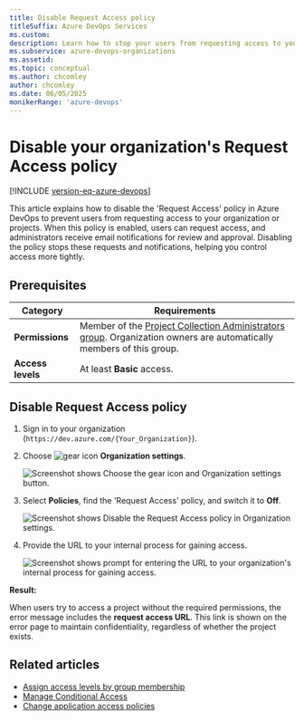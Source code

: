 ```yaml
---
title: Disable Request Access policy
titleSuffix: Azure DevOps Services
ms.custom: 
description: Learn how to stop your users from requesting access to your organization or project within your organization by disabling the Request Access policy.
ms.subservice: azure-devops-organizations
ms.assetid: 
ms.topic: conceptual
ms.author: chcomley
author: chcomley
ms.date: 06/05/2025
monikerRange: 'azure-devops'
---
```


# Disable your organization's Request Access policy

[!INCLUDE [version-eq-azure-devops](../../includes/version-eq-azure-devops.md)]

This article explains how to disable the 'Request Access' policy in Azure DevOps to prevent users from requesting access to your organization or projects. When this policy is enabled, users can request access, and administrators receive email notifications for review and approval. Disabling the policy stops these requests and notifications, helping you control access more tightly.

## Prerequisites

| Category | Requirements |
|--------------|-------------|
|**Permissions**| Member of the [Project Collection Administrators group](../security/look-up-project-collection-administrators.md). Organization owners are automatically members of this group.|
|**Access levels**| At least **Basic** access.|

## Disable Request Access policy

1. Sign in to your organization (```https://dev.azure.com/{Your_Organization}```).

2. Choose ![gear icon](../../media/icons/gear-icon.png) **Organization settings**.

   ![Screenshot shows Choose the gear icon and Organization settings button.](../../media/settings/open-admin-settings-vert.png)

3. Select **Policies**, find the 'Request Access' policy, and switch it to **Off**.
   
   ![Screenshot shows Disable the Request Access policy in Organization settings.](media/request-access-policy-settings.png)

4. Provide the URL to your internal process for gaining access.

   ![Screenshot shows prompt for entering the URL to your organization's internal process for gaining access.](media/disable-request-access-provide-url.png)

**Result:**

When users try to access a project without the required permissions, the error message includes the **request access URL**. This link is shown on the error page to maintain confidentiality, regardless of whether the project exists.

## Related articles

- [Assign access levels by group membership](assign-access-levels-by-group-membership.md)
- [Manage Conditional Access](change-application-access-policies.md)
- [Change application access policies](change-application-access-policies.md)
